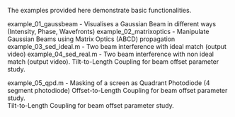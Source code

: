 The examples provided here demonstrate basic functionalities.

example_01_gaussbeam - Visualises a Gaussian Beam in different ways (Intensity, Phase, Wavefronts)
example_02_matrixoptics - Manipulate Gaussian Beams using Matrix Optics (ABCD) propagation
example_03_sed_ideal.m - Two beam interference with ideal match (output video)
example_04_sed_real.m - Two beam interference with non ideal match (output video). 
                        Tilt-to-Length Coupling for beam offset parameter study.
						
example_05_qpd.m - Masking of a screen as Quadrant Photodiode (4 segment photodiode)
                        Offset-to-Length Coupling for beam offset parameter study.		
				        Tilt-to-Length Coupling for beam offset parameter study.	
						